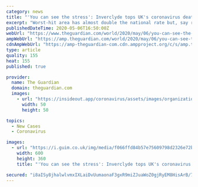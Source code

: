 ```yaml
---
category: news
title: "'You can see the stress': Inverclyde tops UK's coronavirus death tables"
excerpt: "Worst-hit area has almost double the national rate but, say residents, the Scottish community is rallying together"
publishedDateTime: 2020-05-06T16:50:00Z
webUrl: "https://www.theguardian.com/world/2020/may/06/you-can-see-the-stress-inverclyde-tops-uks-coronavirus-death-tables"
ampWebUrl: "https://amp.theguardian.com/world/2020/may/06/you-can-see-the-stress-inverclyde-tops-uks-coronavirus-death-tables"
cdnAmpWebUrl: "https://amp-theguardian-com.cdn.ampproject.org/c/s/amp.theguardian.com/world/2020/may/06/you-can-see-the-stress-inverclyde-tops-uks-coronavirus-death-tables"
type: article
quality: 155
heat: 155
published: true

provider:
  name: The Guardian
  domain: theguardian.com
  images:
    - url: "https://insideout.app/coronavirus/assets/images/organizations/theguardian.com-50x50.jpg"
      width: 50
      height: 50

topics:
  - New Cases
  - Coronavirus

images:
  - url: "https://i.guim.co.uk/img/media/f066ffd84b57e75609798d2326e72be10b0a5125/0_208_5760_3456/master/5760.jpg?width=300&quality=45&auto=format&fit=max&dpr=2&s=458695667806712d68c117a55bfe30ef"
    width: 600
    height: 360
    title: "'You can see the stress': Inverclyde tops UK's coronavirus death tables"

secured: "i8aISy8jhalwlvmxIXLaiDvUumaonaF3gxR9miZJuaWoZ0gjRyEM8HisArB/7p/Q9BjtZAfDVCwIRLl9KRKQtXDBWcLt1dzly3JUAL2cT0+jPKrIb3s8nYtDC6VgILLoZpgNElhCgCCMFle66KyQFx3hF1PYmEuq+IluFdoLNO3+nnLIRrr3wjScXmpU2H+lshaT4jRQ1BdbChRRANbJJL0NO5xVxCRrb5eKxsqVe9VI8jTkxTTMQEWl0oEXLtt6VGSGcwJJSV78h/luR6DFxCFoXnGmFwxBqvbhnN+vBsr4rBn5qbBzRZB7LKoN11gaDh+EQ+1MTEkM4C6txl1QVWXbWtZ7rVaotzuSp6GU9f6EqmKkoVyNaiFlZyClZttiigTNCpdok5gEucFYLVxYmipwMYJYN6PKytI9CBrq1A7KYV/CoKzZCh0ZK6sOWxkosPscHt/tA0ajxcmjl5q0LUBnK19OdZuZ8r9/s11O8TA=;wcVwZdNqCb+2JMGH/Nd26g=="
---
```


